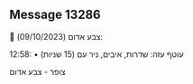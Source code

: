 ## Message 13286

🔴 צבע אדום (09/10/2023):

12:58:
• עוטף עזה: שדרות, איבים, ניר עם (15 שניות)

צופר - צבע אדום

